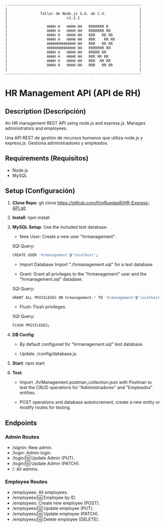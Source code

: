 ```
--------------------------------------------------------------
|                                                            |
|               Taller de Node.js S.A. de C.V.               |
|                           v1.2.1                           |
|                                                            |
|                  HHHH H   HHHH HH   RRRRRRR R              |
|                  HHHH H   HHHH HH   RRRRRRR RR             |
|                  HHHH H   HHHH HH   RRR   RR RR            |
|                  HHHH H   HHHH HH   RRR    RR RR           |
|                  HHHHHHHHHHHHH HH   RRR   RR RR            |
|                  HHHHHHHHHHHHH HH   RRRRRRR RR             |
|                  HHHH H   HHHH HH   RRRRR RR               |
|                  HHHH H   HHHH HH   RRR RR RR              |
|                  HHHH H   HHHH HH   RRR  RR RR             |
|                  HHHH H   HHHH HH   RRR   RR RR            |
|                                                            |
--------------------------------------------------------------
```

# HR Management API (API de RH)

## Description (Descripción)

An HR management REST API using node.js and express.js. Manages administrators and employees.

Una API REST de gestión de recursos humanos que utiliza node.js y express.js. Gestiona administradores y empleados.

## Requirements (Requisitos)

- Node.js
- MySQL

## Setup (Configuración)

1. **Clone Repo**:
   git clone https://github.com/KimRuedasR/HR-Express-API.git
2. **Install**:
   npm install
3. **MySQL Setup**:
   Use the included test database.

   - New User:
     Create a new user "hrmanagement".

   SQl Query:

   ```bash
   CREATE USER 'hrmanagement'@'localhost';
   ```

   - Import Database
     Import "./hrmanagement.sql" for a test database

   - Grant:
     Grant all privileges to the "hrmanagement" user and the "hrmanagement.sql" datadase.

   SQl Query:

   ```bash
   GRANT ALL PRIVILEGES ON hrmanagement.* TO 'hrmanagement'@'localhost';
   ```

   - Flush:
     Flush privileges.

   SQl Query:

   ```bash
   FLUSH PRIVILEGES;
   ```

4. **DB Config**:

   - By default configured for "hrmanagement.sql" test database.

   - Update ./config/database.js.

5. **Start**:
   npm start

6. **Test**:

   - Import ./hrManagement.postman_collection.json with Postman to test the CRUD operations for "Administradores" and "Empleados" entities.

   - POST operations and database autoincrement, create a new entity or modify routes for testing.

## Endpoints

### Admin Routes

- /signin: New admin.
- /login: Admin login.
- /login/:id: Update Admin (PUT).
- /login/:id: Update Admin (PATCH).
- /: All admins.

### Employee Routes

- /employees: All employees.
- /employees/:id: Employee by ID.
- /employees: Create new employee (POST).
- /employees/:id: Update employee (PUT).
- /employees/:id: Update employee (PATCH).
- /employees/:id: Delete employee (DELETE).
